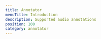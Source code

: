 ```yaml
---
title: Annotator
menuTitle: Introduction
description: Supported audio annotations
position: 100
category: annotator
---
```


